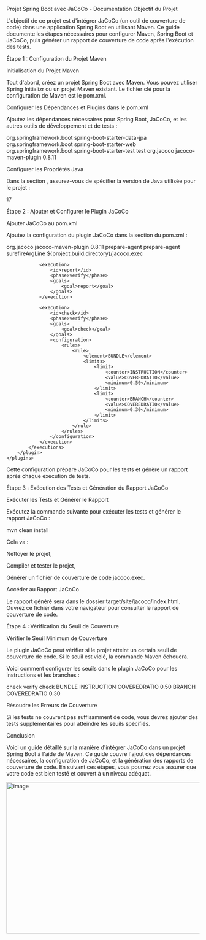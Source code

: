 Projet Spring Boot avec JaCoCo - Documentation
Objectif du Projet

L'objectif de ce projet est d'intégrer JaCoCo (un outil de couverture de code) dans une application Spring Boot en utilisant Maven. Ce guide documente les étapes nécessaires pour configurer Maven, Spring Boot et JaCoCo, puis générer un rapport de couverture de code après l'exécution des tests.

Étape 1 : Configuration du Projet Maven

Initialisation du Projet Maven

Tout d'abord, créez un projet Spring Boot avec Maven. Vous pouvez utiliser Spring Initializr ou un projet Maven existant. Le fichier clé pour la configuration de Maven est le pom.xml.

Configurer les Dépendances et Plugins dans le pom.xml

Ajoutez les dépendances nécessaires pour Spring Boot, JaCoCo, et les autres outils de développement et de tests :

<dependencies>
    <dependency>
        <groupId>org.springframework.boot</groupId>
        <artifactId>spring-boot-starter-data-jpa</artifactId>
    </dependency>
    <dependency>
        <groupId>org.springframework.boot</groupId>
        <artifactId>spring-boot-starter-web</artifactId>
    </dependency>
    <dependency>
        <groupId>org.springframework.boot</groupId>
        <artifactId>spring-boot-starter-test</artifactId>
        <scope>test</scope>
    </dependency>
    <dependency>
        <groupId>org.jacoco</groupId>
        <artifactId>jacoco-maven-plugin</artifactId>
        <version>0.8.11</version>
    </dependency>
</dependencies>


Configurer les Propriétés Java

Dans la section <properties>, assurez-vous de spécifier la version de Java utilisée pour le projet :

<properties>
    <java.version>17</java.version>
</properties>

Étape 2 : Ajouter et Configurer le Plugin JaCoCo

Ajouter JaCoCo au pom.xml

Ajoutez la configuration du plugin JaCoCo dans la section <build> du pom.xml :

<build>
    <plugins>
        <plugin>
            <groupId>org.jacoco</groupId>
            <artifactId>jacoco-maven-plugin</artifactId>
            <version>0.8.11</version>
            <executions>
                <execution>
                    <id>prepare-agent</id>
                    <goals>
                        <goal>prepare-agent</goal>
                    </goals>
                    <configuration>
                        <propertyName>surefireArgLine</propertyName>
                        <destFile>${project.build.directory}/jacoco.exec</destFile>
                    </configuration>
                </execution>

                <execution>
                    <id>report</id>
                    <phase>verify</phase>
                    <goals>
                        <goal>report</goal>
                    </goals>
                </execution>

                <execution>
                    <id>check</id>
                    <phase>verify</phase>
                    <goals>
                        <goal>check</goal>
                    </goals>
                    <configuration>
                        <rules>
                            <rule>
                                <element>BUNDLE</element>
                                <limits>
                                    <limit>
                                        <counter>INSTRUCTION</counter>
                                        <value>COVEREDRATIO</value>
                                        <minimum>0.50</minimum>
                                    </limit>
                                    <limit>
                                        <counter>BRANCH</counter>
                                        <value>COVEREDRATIO</value>
                                        <minimum>0.30</minimum>
                                    </limit>
                                </limits>
                            </rule>
                        </rules>
                    </configuration>
                </execution>
            </executions>
        </plugin>
    </plugins>
</build>


Cette configuration prépare JaCoCo pour les tests et génère un rapport après chaque exécution de tests.

Étape 3 : Exécution des Tests et Génération du Rapport JaCoCo

Exécuter les Tests et Générer le Rapport

Exécutez la commande suivante pour exécuter les tests et générer le rapport JaCoCo :

mvn clean install


Cela va :

Nettoyer le projet,

Compiler et tester le projet,

Générer un fichier de couverture de code jacoco.exec.

Accéder au Rapport JaCoCo

Le rapport généré sera dans le dossier target/site/jacoco/index.html. Ouvrez ce fichier dans votre navigateur pour consulter le rapport de couverture de code.

Étape 4 : Vérification du Seuil de Couverture

Vérifier le Seuil Minimum de Couverture

Le plugin JaCoCo peut vérifier si le projet atteint un certain seuil de couverture de code. Si le seuil est violé, la commande Maven échouera.

Voici comment configurer les seuils dans le plugin JaCoCo pour les instructions et les branches :

<execution>
    <id>check</id>
    <phase>verify</phase>
    <goals>
        <goal>check</goal>
    </goals>
    <configuration>
        <rules>
            <rule>
                <element>BUNDLE</element>
                <limits>
                    <limit>
                        <counter>INSTRUCTION</counter>
                        <value>COVEREDRATIO</value>
                        <minimum>0.50</minimum> <!-- Seuil de couverture des instructions -->
                    </limit>
                    <limit>
                        <counter>BRANCH</counter>
                        <value>COVEREDRATIO</value>
                        <minimum>0.30</minimum> <!-- Seuil de couverture des branches -->
                    </limit>
                </limits>
            </rule>
        </rules>
    </configuration>
</execution>


Résoudre les Erreurs de Couverture

Si les tests ne couvrent pas suffisamment de code, vous devrez ajouter des tests supplémentaires pour atteindre les seuils spécifiés.

Conclusion

Voici un guide détaillé sur la manière d'intégrer JaCoCo dans un projet Spring Boot à l'aide de Maven. Ce guide couvre l'ajout des dépendances nécessaires, la configuration de JaCoCo, et la génération des rapports de couverture de code. En suivant ces étapes, vous pourrez vous assurer que votre code est bien testé et couvert à un niveau adéquat.


<img width="1919" height="395" alt="image" src="https://github.com/user-attachments/assets/dda1af61-3f94-4e0c-ac21-c42e37e2ccde" />
